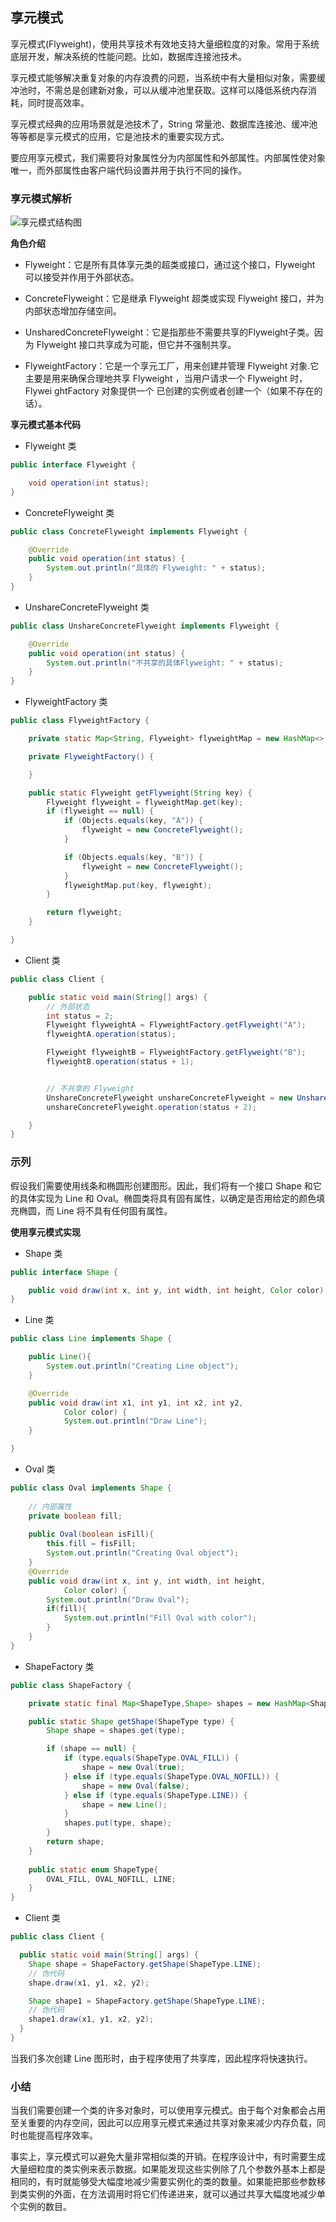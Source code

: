 ## 享元模式

享元模式(Flyweight)，使用共享技术有效地支持大量细粒度的对象。常用于系统底层开发，解决系统的性能问题。比如，数据库连接池技术。

享元模式能够解决重复对象的内存浪费的问题，当系统中有大量相似对象，需要缓冲池时，不需总是创建新对象，可以从缓冲池里获取。这样可以降低系统内存消耗，同时提高效率。

享元模式经典的应用场景就是池技术了，String 常量池、数据库连接池、缓冲池等等都是享元模式的应用，它是池技术的重要实现方式。

要应用享元模式，我们需要将对象属性分为内部属性和外部属性。内部属性使对象唯一，而外部属性由客户端代码设置并用于执行不同的操作。

### 享元模式解析

![享元模式结构图](./asset/imgs/flyweight.png)

**角色介绍**

- Flyweight：它是所有具体享元类的超类或接口，通过这个接口，Flyweight 可以接受并作用于外部状态。

- ConcreteFlyweight：它是继承 Flyweight 超类或实现 Flyweight 接口，并为内部状态增加存储空间。

- UnsharedConcreteFlyweight：它是指那些不需要共享的Flyweight子类。因为 Flyweight 接口共享成为可能，但它并不强制共享。

- FlyweightFactory：它是一个享元工厂，用来创建并管理 Flyweight 对象.它主要是用来确保合理地共享 Flyweight ，当用户请求一个 Flyweight 时，Flywei ghtFactory 对象提供一个 已创建的实例或者创建一个（如果不存在的话）。

**享元模式基本代码**

- Flyweight 类

```java
public interface Flyweight {

    void operation(int status);
}
```

- ConcreteFlyweight 类

```java
public class ConcreteFlyweight implements Flyweight {

    @Override
    public void operation(int status) {
        System.out.println("具体的 Flyweight: " + status);
    }
}
```

- UnshareConcreteFlyweight 类

```java
public class UnshareConcreteFlyweight implements Flyweight {

    @Override
    public void operation(int status) {
        System.out.println("不共享的具体Flyweight: " + status);
    }
}
```

- FlyweightFactory 类

```java
public class FlyweightFactory {

    private static Map<String, Flyweight> flyweightMap = new HashMap<>();

    private FlyweightFactory() {

    }

    public static Flyweight getFlyweight(String key) {
        Flyweight flyweight = flyweightMap.get(key);
        if (flyweight == null) {
            if (Objects.equals(key, "A")) {
                flyweight = new ConcreteFlyweight();
            }

            if (Objects.equals(key, "B")) {
                flyweight = new ConcreteFlyweight();
            }
            flyweightMap.put(key, flyweight);
        }

        return flyweight;
    }

}
```

- Client 类

```java
public class Client {

    public static void main(String[] args) {
        // 外部状态
        int status = 2;
        Flyweight flyweightA = FlyweightFactory.getFlyweight("A");
        flyweightA.operation(status);

        Flyweight flyweightB = FlyweightFactory.getFlyweight("B");
        flyweightB.operation(status + 1);


        // 不共享的 Flyweight
        UnshareConcreteFlyweight unshareConcreteFlyweight = new UnshareConcreteFlyweight();
        unshareConcreteFlyweight.operation(status + 2);

    }
}
```

### 示列

假设我们需要使用线条和椭圆形创建图形。因此，我们将有一个接口 Shape 和它的具体实现为 Line 和 Oval。椭圆类将具有固有属性，以确定是否用给定的颜色填充椭圆，而 Line 将不具有任何固有属性。

**使用享元模式实现**

- Shape 类

```java
public interface Shape {

	public void draw(int x, int y, int width, int height, Color color);
}
```

- Line 类

```java
public class Line implements Shape {

	public Line(){
		System.out.println("Creating Line object");
	}

	@Override
	public void draw(int x1, int y1, int x2, int y2,
			Color color) {
			System.out.println("Draw Line");
	}

}
```

- Oval 类

```java
public class Oval implements Shape {
	
	// 内部属性
	private boolean fill;
	
	public Oval(boolean isFill){
		this.fill = fisFill;
		System.out.println("Creating Oval object");
	}
	@Override
	public void draw(int x, int y, int width, int height,
			Color color) {
		System.out.println("Draw Oval");
		if(fill){
			System.out.println("Fill Oval with color");
		}
	}
}
```

- ShapeFactory 类

```java
public class ShapeFactory {

	private static final Map<ShapeType,Shape> shapes = new HashMap<ShapeType,Shape>();

	public static Shape getShape(ShapeType type) {
		Shape shape = shapes.get(type);

		if (shape == null) {
			if (type.equals(ShapeType.OVAL_FILL)) {
				shape = new Oval(true);
			} else if (type.equals(ShapeType.OVAL_NOFILL)) {
				shape = new Oval(false);
			} else if (type.equals(ShapeType.LINE)) {
				shape = new Line();
			}
			shapes.put(type, shape);
		}
		return shape;
	}
	
	public static enum ShapeType{
		OVAL_FILL, OVAL_NOFILL, LINE;
	}
}
```

- Client 类

```java
public class Client {

  public static void main(String[] args) {
    Shape shape = ShapeFactory.getShape(ShapeType.LINE);
    // 伪代码
    shape.draw(x1, y1, x2, y2);

    Shape shape1 = ShapeFactory.getShape(ShapeType.LINE);
    // 伪代码
    shape1.draw(x1, y1, x2, y2);
  }
}
```

当我们多次创建 Line 图形时，由于程序使用了共享库，因此程序将快速执行。

### 小结

当我们需要创建一个类的许多对象时，可以使用享元模式。由于每个对象都会占用至关重要的内存空间，因此可以应用享元模式来通过共享对象来减少内存负载，同时也能提高程序效率。  

事实上，享元模式可以避免大量非常相似类的开销。在程序设计中，有时需要生成大量细粒度的类实例来表示数据。如果能发现这些实例除了几个参数外基本上都是相同的，有时就能够受大幅度地减少需要实例化的类的数量。如果能把那些参数移到类实例的外面，在方法调用时将它们传递进来，就可以通过共享大幅度地减少单个实例的数目。
